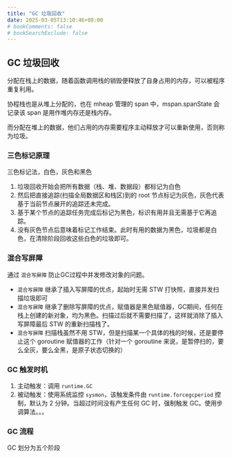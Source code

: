 ```yaml
---
title: "GC 垃圾回收"
date: 2025-03-05T13:10:46+08:00
# bookComments: false
# bookSearchExclude: false
---
```


## GC 垃圾回收

分配在栈上的数据，随着函数调用栈的销毁便释放了自身占用的内存，可以被程序重复利用。

协程栈也是从堆上分配的，也在 mheap 管理的 span 中，mspan.spanState 会记录该 span 是用作堆内存还是栈内存。

而分配在堆上的数据，他们占用的内存需要程序主动释放才可以重新使用，否则称为垃圾。

### 三色标记原理

三色标记法，白色，灰色和黑色

1. 垃圾回收开始会把所有数据（栈、堆、数据段）都标记为白色
2. 然后把直接追踪(扫描全局数据区和栈区)到的 root 节点标记为灰色，灰色代表基于当前节点展开的追踪还未完成。
3. 基于某个节点的追踪任务完成后标记为黑色，标识有用并且无需基于它再追踪。
4. 没有灰色节点后意味着标记工作结束。此时有用的数据为黑色，垃圾都是白色，在清除阶段回收这些白色的垃圾即可。

### 混合写屏障

通过 `混合写屏障` 防止GC过程中并发修改对象的问题。

- `混合写屏障` 继承了插入写屏障的优点，起始时无需 STW 打快照，直接并发扫描垃圾即可
- `混合写屏障` 继承了删除写屏障的优点，赋值器是黑色赋值器，GC期间，任何在栈上创建的新对象，均为黑色。扫描过后就不需要扫描了，这样就消除了插入写屏障最后 STW 的重新扫描栈了。
- `混合写屏障` 扫描栈虽然不用 STW，但是扫描某一个具体的栈的时候，还是要停止这个 goroutine 赋值器的工作（针对一个 goroutine 来说，是暂停扫的，要么全灰，要么全黑，是原子状态切换的）

### GC 触发时机

1. 主动触发：调用 `runtime.GC`
2. 被动触发：使用系统监控 `sysmon`，该触发条件由 `runtime.forcegcperiod` 控制，默认为 2 分钟。当超过时间没有产生任何 GC 时，强制触发 GC。使用步调算法。。。

### GC 流程

GC 划分为五个阶段
